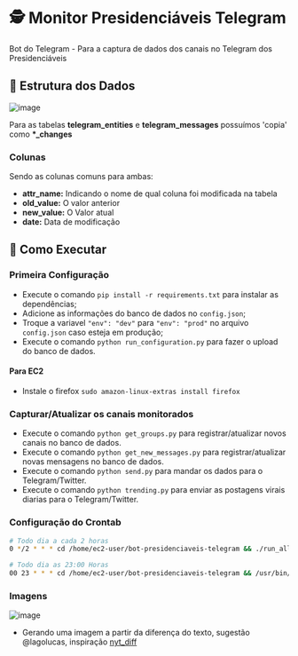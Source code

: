 # 🕵️ Monitor Presidenciáveis Telegram

Bot do Telegram - Para a captura de dados dos canais no Telegram dos Presidenciáveis

## 📝 Estrutura dos Dados

![image](https://user-images.githubusercontent.com/6977257/181994965-d5e923a1-aca9-4064-900d-69cce56c8eb8.png)


Para as tabelas **telegram_entities** e **telegram_messages** possuímos 'copia' como **\*\_changes**

### Colunas

Sendo as colunas comuns para ambas:

- **attr_name:** Indicando o nome de qual coluna foi modificada na tabela
- **old_value:** O valor anterior
- **new_value:** O Valor atual
- **date:** Data de modificação

## 🏃 Como Executar

### Primeira Configuração

- Execute o comando `pip install -r requirements.txt` para instalar as dependências;
- Adicione as informações do banco de dados no `config.json`;
- Troque a variavel `"env": "dev"` para `"env": "prod"` no arquivo `config.json` caso esteja em produção;
- Execute o comando `python run_configuration.py` para fazer o upload do banco de dados.

#### Para EC2
- Instale o firefox `sudo amazon-linux-extras install firefox`

### Capturar/Atualizar os canais monitorados

- Execute o comando `python get_groups.py` para registrar/atualizar novos canais no banco de dados.
- Execute o comando `python get_new_messages.py` para registrar/atualizar novas mensagens no banco de dados.
- Execute o comando `python send.py` para mandar os dados para o Telegram/Twitter.
- Execute o comando `python trending.py` para enviar as postagens virais diarias para o Telegram/Twitter.


### Configuração do Crontab
```sh
# Todo dia a cada 2 horas
0 */2 * * * cd /home/ec2-user/bot-presidenciaveis-telegram && ./run_all.sh

# Todo dia as 23:00 Horas
00 23 * * * cd /home/ec2-user/bot-presidenciaveis-telegram && /usr/bin/python3 trending.py >> ~/bot-presidenciaveis-telegram/trending.py 2>&1
```

### Imagens
![image](https://user-images.githubusercontent.com/6977257/179576428-fa9799c6-e776-4d1f-b321-6eaa00cfb529.png)
- Gerando uma imagem a partir da diferença do texto, sugestão @lagolucas, inspiração [nyt_diff](https://twitter.com/nyt_diff)
